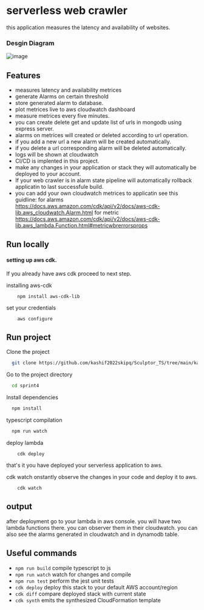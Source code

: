 # serverless web crawler

this application measures the latency and availability of websites.
### Desgin Diagram
![image](https://user-images.githubusercontent.com/58185339/176626964-7a6b0a5b-d5e3-4b26-8e97-cecee7258c60.png)

## Features

- measures latency and availability metrices
- generate Alarms on certain threshold
- store generated alarm to database.
- plot metrices live to aws cloudwatch dashboard
- measure metrices every five minutes.
- you can create delete get and update list of urls in mongodb using express server.
- alarms on metrices will created or deleted according to url operation.
- if you add a new url a new alarm will be created automatically.
- if you delete a url corresponding alarm will be deleted automatically.
- logs will be shown at cloudwatch
- CI/CD is implented in this project.
- make any changes in your application or stack
  they will automatically be deployed to your account.
- If your web crawler is in alarm state pipeline will
  automatically rollback applicatin to last successfule build.
- you can add your own cloudwatch metrices to applicatin see this guidline:
  for alarms https://docs.aws.amazon.com/cdk/api/v2/docs/aws-cdk-lib.aws_cloudwatch.Alarm.html
  for metric https://docs.aws.amazon.com/cdk/api/v2/docs/aws-cdk-lib.aws_lambda.Function.html#metricwbrerrorsprops

## Run locally

#### setting up aws cdk.

If you already have aws cdk proceed to next step.

installing aws-cdk

```
    npm install aws-cdk-lib
```

set your credentials

```
    aws configure
```

## Run project

Clone the project

```bash
  git clone https://github.com/kashif2022skipq/Sculptor_TS/tree/main/kashif-ghafoor/sprint2
```

Go to the project directory

```bash
  cd sprint4
```

Install dependencies

```bash
  npm install
```

typescript compilation

```bash
  npm run watch
```

deploy lambda

```
    cdk deploy
```

that's it you have deployed your serverless application to aws.

cdk watch onstantly observe the changes in your code and deploy it to aws.

```
    cdk watch
```

## output

after deployment go to your lambda in aws console.
you will have two lambda functions there.
you can observer them in their cloudwatch.
you can also see the alarms generated in cloudwatch and in dynamodb table.

## Useful commands

- `npm run build` compile typescript to js
- `npm run watch` watch for changes and compile
- `npm run test` perform the jest unit tests
- `cdk deploy` deploy this stack to your default AWS account/region
- `cdk diff` compare deployed stack with current state
- `cdk synth` emits the synthesized CloudFormation template
